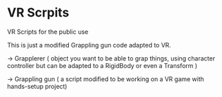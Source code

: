# VR Scrpits
 VR Scripts for the public use

This is just a modified Grappling gun code adapted to VR.

-> Grapplerer ( object you want to be able to grap things, using character controller but can be adapted to a RigidBody or even a Transform )

-> Grappling gun ( a script modified to be working on a VR game with hands-setup project)

